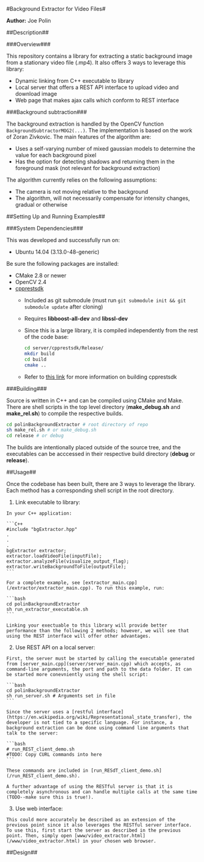 #Background Extractor for Video Files#

**Author:** Joe Polin

##Description##

###Overview###

  This repository contains a library for extracting a static background image from a stationary video file (.mp4). It also offers 3 ways to leverage this library:
  
  - Dynamic linking from C++ executable to library
  - Local server that offers a REST API interface to upload video and download image
  - Web page that makes ajax calls which conform to REST interface
  
###Background subtraction###

  The background extraction is handled by the OpenCV function ```BackgroundSubtractorMOG2(...)```. The implementation is based on the work of Zoran Zivkovic. The main features of the algorithm are:
  - Uses a self-varying number of mixed gaussian models to determine the value for each background pixel
  - Has the option for detecting shadows and returning them in the foreground mask (not relevant for background extraction)
  
  The algorithm currently relies on the following assumptions:
  
  - The camera is not moving relative to the background
  - The algorithm, will not necessarily compensate for intensity changes, gradual or otherwise

##Setting Up and Running Examples##
  
  ###System Dependencies###
  
  This was developed and successfully run on:
  - Ubuntu 14.04 (3.13.0-48-generic)
  
  Be sure the following packages are installed:
  - CMake 2.8 or newer
  - OpenCV 2.4
  - [cpprestsdk](https://github.com/Microsoft/cpprestsdk)
    - Included as git submodule (must run ```git submodule init && git submodule update``` after cloning)
    - Requires **libboost-all-dev** and **libssl-dev**
    - Since this is a large library, it is compiled independently from the rest of the code base:
    
      ```bash
      cd server/cpprestsdk/Release/
      mkdir build
      cd build
      cmake ..
      ```
      
    - Refer to [this link](https://github.com/Microsoft/cpprestsdk/wiki) for more information on building cpprestsdk
  
  ###Building###
  
  Source is written in C++ and can be compiled using CMake and Make. There are shell scripts in the top level directory (**make_debug.sh** and **make_rel.sh**) to compile the respective builds. 
  
  ```bash
  cd polinBackgroundExtractor # root directory of repo
  sh make_rel.sh # or make_debug.sh
  cd release # or debug
  ```
  
  The builds are intentionally placed outside of the source tree, and the executables can be acccessed in their respective build directory (**debug** or **release**). 
  
  ##Usage##
  
  Once the codebase has been built, there are 3 ways to leverage the library. Each method has a corresponding shell script in the root directory.
  
  1. Link executable to library:
  
    In your C++ application:
    
    ```C++
    #include "bgExtractor.hpp"
    .
    .
    .
    bgExtractor extractor;
    extractor.loadVideoFile(inputFile);
    extractor.analyzeFile(visualize_output_flag);
    extractor.writeBackgroundToFile(outputFile);
    ```
    
    For a complete example, see [extractor_main.cpp](/extractor/extractor_main.cpp). To run this example, run:
    
    ```bash
    cd polinBackgroundExtractor
    sh run_extractor_executable.sh
    ```
  
    Linking your exectuable to this library will provide better performance than the following 2 methods; however, we will see that using the REST interface will offer other advantages.
    
  2. Use REST API on a local server:
  
    First, the server must be started by calling the executable generated from [server_main.cpp](server/server_main.cpp) which accepts, as command-line arguments, the port and path to the data folder. It can be started more conevniently using the shell script:
    
    ```bash
    cd polinBackgroundExtractor
    sh run_server.sh # Arguments set in file
    ```
    
    Since the server uses a [restful interface](https://en.wikipedia.org/wiki/Representational_state_transfer), the developer is not tied to a specific language. For instance, a background extraction can be done using command line arguments that talk to the server:
    
    ```bash
    # run_REST_client_demo.sh
    #TODO: Copy CURL commands into here
    ```
    
    These commands are included in [run_RESdT_client_demo.sh](/run_REST_client_demo.sh).
    
    A further advantage of using the RESTful server is that it is completely asynchronous and can handle multiple calls at the same time (TODO--make sure this is true!).
    
  3. Use web interface:
  
    This could more accurately be described as an extension of the previous point since it also leverages the RESTful server interface. To use this, first start the server as described in the previous point. Then, simply open [www/video_extractor.html](/www/video_extractor.html) in your chosen web browser.
  
##Design##
  
  
